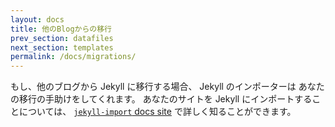 ```yaml
---
layout: docs
title: 他のBlogからの移行
prev_section: datafiles
next_section: templates
permalink: /docs/migrations/
---
```


もし、他のブログから Jekyll に移行する場合、 Jekyll のインポーターは
あなたの移行の手助けをしてくれます。
あなたのサイトを Jekyll にインポートすることについては、
[`jekyll-import` docs site](http://import.jekyllrb.com) で詳しく知ることができます。
<!--
If you’re switching to Jekyll from another blogging system, Jekyll’s importers
can help you with the move. To learn more about importing your site to Jekyll,
visit our [`jekyll-import` docs site](http://import.jekyllrb.com).
-->
